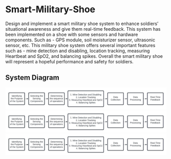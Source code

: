 # Smart-Military-Shoe
Design and implement a smart military shoe system to enhance soldiers’ situational awareness and give them real-time feedback. This system has been implemented on a shoe with some sensors and hardware components. Such as - GPS module, soil moisturizer sensor, ultrasonic sensor, etc. This military shoe system offers several important features such as - mine detection and disabling, location tracking, measuring Heartbeat and SpO2, and balancing spikes. Overall the smart military shoe will represent a hopeful performance and safety for soldiers.

## System Diagram
![System Diagram](Images/flow.png)
![System Diagram](Images/flow.png)
![System Diagram](Images/flow.png)
